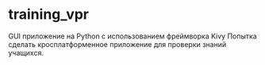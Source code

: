 # training_vpr
GUI приложение на Python с использованием фреймворка Kivy
Попытка сделать кросплатформенное приложение для проверки знаний учащихся.
